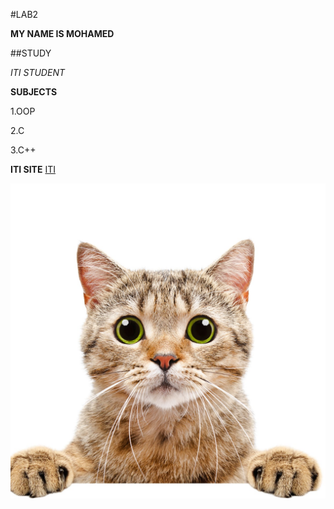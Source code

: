 #LAB2

**MY NAME IS MOHAMED**

##STUDY

*ITI STUDENT*

**SUBJECTS**

1.OOP

2.C

3.C++

**ITI SITE** [ITI](https://www.iti.gov.eg/)

![](https://github.com/4mohamedalaa/mohamed-Alaa_lab2/blob/master/img/3683.jpg)





